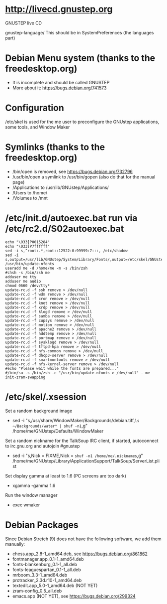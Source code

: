 # http://livecd.gnustep.org
GNUSTEP live CD

gnustep-language/       This should be in SystemPreferences (the languages part)

# Debian Menu system (thanks to the freedesktop.org)
- It is incomplete and should be called GNUSTEP
- More about it: https://bugs.debian.org/741573

# Configuration
/etc/skel is used for the me user to preconfigure the GNUstep applications, some tools, and Window Maker

# Symlinks (thanks to the freedesktop.org)
- /bin/open is removed, see https://bugs.debian.org/732796
- /usr/bin/open a symlink to /usr/bin/gopen (also do that for the manual page)
- /Applications to /usr/lib/GNUstep/Applications/
- /Users        to /home/
- /Volumes      to /mnt

# /etc/init.d/autoexec.bat run via /etc/rc2.d/S02autoexec.bat
```
echo "\033]P0015284"
echo "\033]P7ffffff"
sed -i s,^root:.*,root::12522:0:99999:7:::, /etc/shadow
sed -i s,output=/usr/lib/GNUstep/System/Library/Fonts/,output=/etc/skel/GNUstep/Library/Fonts/,g /usr/bin/update-nfonts
useradd me -d /home/me -m -s /bin/zsh
#chsh -s /bin/zsh me
adduser me tty
adduser me audio
chmod 0660 /dev/tty*
update-rc.d -f ssh remove > /dev/null
update-rc.d -f wdm remove > /dev/null
update-rc.d -f cron remove > /dev/null
update-rc.d -f knot remove > /dev/null
update-rc.d -f xrdp remove > /dev/null
update-rc.d -f klogd remove > /dev/null
update-rc.d -f samba remove > /dev/null
update-rc.d -f cupsys remove > /dev/null
update-rc.d -f motion remove > /dev/null
update-rc.d -f apache2 remove > /dev/null
update-rc.d -f hddtemp remove > /dev/null
update-rc.d -f portmap remove > /dev/null
update-rc.d -f sysklogd remove > /dev/null
update-rc.d -f tftpd-hpa remove > /dev/null
update-rc.d -f nfs-common remove > /dev/null
update-rc.d -f dhcp3-server remove > /dev/null
update-rc.d -f smartmontools remove > /dev/null
update-rc.d -f nfs-kernel-server remove > /dev/null
#echo "Please wait while the fonts are prepared..."
#/bin/su -s /bin/zsh -c "/usr/bin/update-nfonts > /dev/null" - me
init-zram-swapping
```

# /etc/skel/.xsession
Set a random background image
- sed -i "s,/usr/share/WindowMaker/Backgrounds/debian.tiff,`ls ~/Backgrounds/water* | shuf -n1`,g" /home/me/GNUstep/Defaults/WindowMaker

Set a random nickname for the TalkSoup IRC client, if started, autoconnect to irc.gnu.org and autojoin #gnustep
- sed -i "s,Nick = FIXME,Nick = `shuf -n1 /home/me/.nicknames`,g" /home/me/GNUstep/Library/ApplicationSupport/TalkSoup/ServerList.plist

Set display gamma at least to 1.6 (PC screens are too dark)
- xgamma -gamma 1.6

Run the window manager
- exec wmaker

# Debian Packages
Since Debian Stretch (9) does not have the following software, we add them manually:
- chess.app_2.8-1_amd64.deb, see https://bugs.debian.org/861862
- fontmanager.app_0.1-1_amd64.deb
- fonts-blankenburg_0.1-1_all.deb
- fonts-leaguespartan_0.1-1_all.deb
- mrboom_3.3-1_amd64.deb
- protracker_2.3d.r10-1_amd64.deb
- textedit.app_5.0-1_amd64.deb (NOT YET)
- zram-config_0.5_all.deb
- emacs.app (NOT YET), see https://bugs.debian.org/299324
